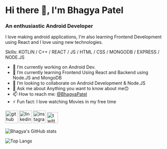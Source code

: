 # Hi there 👋, I'm Bhagya Patel
### An enthusiastic Android Developer
I love making android applications, I'm also learning Frontend Development using React and I love using new technologies.

Skills: KOTLIN / C++ / REACT / JS / HTML / CSS / MONGODB / EXPRESS / NODE.JS

- 🔭 I’m currently working on Android Dev. 
- 🌱 I’m currently learning Frontend Using React and Backend using Node.JS and MongoDB
- 👯 I’m looking to collaborate on Android Development & Node.JS
- 💬 Ask me about Anything you want to know about me🙃 
- 📫 How to reach me: <a href='https://www.linkedin.com/in/bhagya-patel-9836081b7/'>@BhagyaPatel</a> 
- ⚡ Fun fact: I love watching Movies in my free time 


[<img src='https://github.githubassets.com/images/modules/logos_page/Octocat.png' alt='github' height='40'>](https://github.com/bhagyaspatel)  [<img src='https://start-life.nl/wp-content/uploads/2019/09/Linkedin-logo-300x300.png' alt='linkedin' height='40'>](https://www.linkedin.com/in/bhagya-patel-9836081b7//)  [<img src='https://download.logo.wine/logo/Instagram/Instagram-Logo.wine.png' alt='instagram' height='40'>](https://www.instagram.com/_bhagya_patel_09/?hl=en/)  [<img src='https://wie.ieee.org/wp-content/uploads/2019/06/twitter-logo-transparent-15.png' alt='twitter' height='35'>](https://twitter.com/BhagyaP09)  

![Bhagya's GitHub stats](https://github-readme-stats.vercel.app/api?username=bhagyaspatel&show_icons=true&theme=radical) 

![Top Langs](https://github-readme-stats.vercel.app/api/top-langs/?username=bhagyaspatel&layout=compact)



